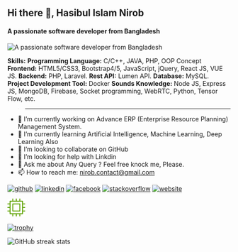 ## Hi there 👋, Hasibul Islam Nirob
#### A passionate software developer from Bangladesh
![A passionate software developer from Bangladesh](https://media.licdn.com/dms/image/D5603AQGf1aFJXqeRXQ/profile-displayphoto-shrink_800_800/0/1672083388980?e=1703721600&v=beta&t=UiMj9nU5bdcufjsX3X6tg5uHwVCTKOKsHQQXs189RB0)

**Skills:**
**Programming Language:** C/C++, JAVA, PHP, OOP Concept
**Frontend:** HTML5/CSS3, Bootstrap4/5, JavaScript, jQuery, React JS, VUE JS.
**Backend:** PHP, Laravel.
**Rest API:** Lumen API.
**Database:** MySQL.
**Project Development Tool:** Docker
**Sounds Knowledge:** Node JS, Express JS, MongoDB, Firebase, Socket programming, WebRTC, Python, Tensor Flow, etc.
>--------------------------------

- 🔭 I’m currently working on  Advance ERP (Enterprise Resource Planning) Management System. 
- 🌱 I’m currently learning Artificial Intelligence, Machine Learning, Deep Learning Also 
- 👯 I’m looking to collaborate on GitHub 
- 🤔 I’m looking for help with Linkdin 
- 💬 Ask me about Any Query ? Feel free knock me, Please. 
- 📫 How to reach me: nirob.contact@gmail.com 


[<img src='https://cdn.jsdelivr.net/npm/simple-icons@3.0.1/icons/github.svg' alt='github' height='40'>](https://github.com/hasibul-islam-nirob)  [<img src='https://cdn.jsdelivr.net/npm/simple-icons@3.0.1/icons/linkedin.svg' alt='linkedin' height='40'>](https://www.linkedin.com/in/hasibulislamnirob/)  [<img src='https://cdn.jsdelivr.net/npm/simple-icons@3.0.1/icons/facebook.svg' alt='facebook' height='40'>](https://www.facebook.com/hasibolislamnirob)  [<img src='https://cdn.jsdelivr.net/npm/simple-icons@3.0.1/icons/stackoverflow.svg' alt='stackoverflow' height='40'>](https://stackoverflow.com/users/hasibul-islam-nirob)  [<img src='https://cdn.jsdelivr.net/npm/simple-icons@3.0.1/icons/icloud.svg' alt='website' height='40'>](https://hinirob.com/)  

<a href='https://docs.github.com/en/developers'><img src='https://raw.githubusercontent.com/acervenky/animated-github-badges/master/assets/devbadge.gif' width='40' height='40'></a> 

[![trophy](https://github-profile-trophy.vercel.app/?username=hasibul-islam-nirob)](https://github.com/ryo-ma/github-profile-trophy)

![GitHub streak stats](https://streak-stats.demolab.com/?user=hasibul-islam-nirob)  

